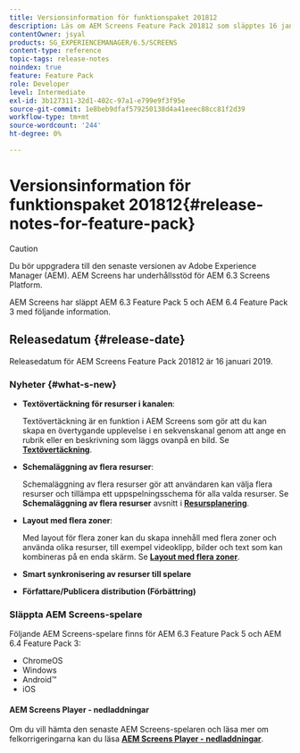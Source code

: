 ```yaml
---
title: Versionsinformation för funktionspaket 201812
description: Läs om AEM Screens Feature Pack 201812 som släpptes 16 januari 2019.
contentOwner: jsyal
products: SG_EXPERIENCEMANAGER/6.5/SCREENS
content-type: reference
topic-tags: release-notes
noindex: true
feature: Feature Pack
role: Developer
level: Intermediate
exl-id: 3b127311-32d1-402c-97a1-e799e9f3f95e
source-git-commit: 1e8beb9dfaf579250138d4a41eeec88cc81f2d39
workflow-type: tm+mt
source-wordcount: '244'
ht-degree: 0%

---
```


# Versionsinformation för funktionspaket 201812{#release-notes-for-feature-pack}

>[!CAUTION]
>
>Du bör uppgradera till den senaste versionen av Adobe Experience Manager (AEM). AEM Screens har underhållsstöd för AEM 6.3 Screens Platform.

AEM Screens har släppt AEM 6.3 Feature Pack 5 och AEM 6.4 Feature Pack 3 med följande information.

## Releasedatum {#release-date}

Releasedatum för AEM Screens Feature Pack 201812 är 16 januari 2019.

### Nyheter {#what-s-new}

* **Textövertäckning för resurser i kanalen**:

  Textövertäckning är en funktion i AEM Screens som gör att du kan skapa en övertygande upplevelse i en sekvenskanal genom att ange en rubrik eller en beskrivning som läggs ovanpå en bild. Se [**Textövertäckning**](text-overlay.md).

* **Schemaläggning av flera resurser**:

  Schemaläggning av flera resurser gör att användaren kan välja flera resurser och tillämpa ett uppspelningsschema för alla valda resurser. Se **Schemaläggning av flera resurser** avsnitt i **[Resursplanering](asset-level-scheduling.md)**.

* **Layout med flera zoner**:

  Med layout för flera zoner kan du skapa innehåll med flera zoner och använda olika resurser, till exempel videoklipp, bilder och text som kan kombineras på en enda skärm. Se **[Layout med flera zoner](multi-zone-layout-aem-screens.md)**.

* **Smart synkronisering av resurser till spelare**
* **Författare/Publicera distribution (Förbättring)**

### Släppta AEM Screens-spelare

Följande AEM Screens-spelare finns för AEM 6.3 Feature Pack 5 och AEM 6.4 Feature Pack 3:

* ChromeOS
* Windows
* Android™
* iOS

#### AEM Screens Player - nedladdningar

Om du vill hämta den senaste AEM Screens-spelaren och läsa mer om felkorrigeringarna kan du läsa [**AEM Screens Player - nedladdningar**](https://download.macromedia.com/screens/).
